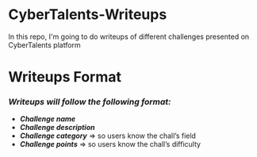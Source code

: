 # CyberTalents-Writeups
In this repo, I'm going to do writeups of different challenges presented on CyberTalents platform
# Writeups Format
### _Writeups will follow the following format:_
* **_Challenge name_**
* **_Challenge description_**
* **_Challenge category_** => so users know the chall’s field
* **_Challenge points_** => so users know the chall’s difficulty
